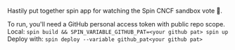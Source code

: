 Hastily put together spin app for watching the Spin CNCF sandbox vote 🎉. 

To run, you'll need a GitHub personal access token with public repo scope.
Local: `spin build && SPIN_VARIABLE_GITHUB_PAT=<your github pat> spin up`
Deploy with: `spin deploy --variable github_pat<your github pat>`
